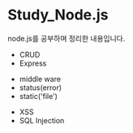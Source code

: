 # Study_Node.js
node.js를 공부하며 정리한 내용입니다.

* CRUD
* Express
 - middle ware
 - status(error)
 - static('file')
* XSS
* SQL Injection
